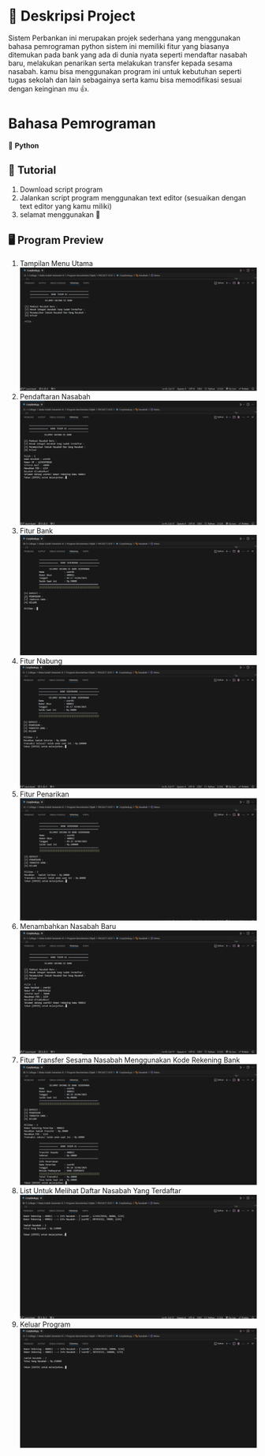 # 🧠   Deskripsi Project 
Sistem Perbankan ini merupakan projek sederhana yang menggunakan bahasa pemrograman python sistem ini memiliki fitur yang biasanya ditemukan pada bank yang ada di dunia nyata seperti mendaftar nasabah baru, melakukan penarikan serta melakukan transfer kepada sesama nasabah. kamu bisa menggunakan program ini untuk kebutuhan seperti tugas sekolah dan lain sebagainya serta kamu bisa memodifikasi sesuai dengan keinginan mu 👍.

# Bahasa Pemrograman 
🐍 **Python**    

## 🚀 Tutorial 

1. Download script program
2. Jalankan script program menggunakan text editor (sesuaikan dengan text editor yang kamu miliki) 
3. selamat menggunakan 🙌

## 🖥️ Program Preview 
1. Tampilan Menu Utama
![Tampilan Utama](assets/tampilan_awal.PNG)
2. Pendaftaran Nasabah
![Nasabah Baru](assets/pembuatan_nasabah_baru.PNG)
3. Fitur Bank
![FiturBank](assets/fitur_bank.PNG)
4. Fitur Nabung
![Nabung](assets/fitur_nabung.PNG)
5. Fitur Penarikan
![Penarikan](assets/fitur_penarikan.PNG)
6. Menambahkan Nasabah Baru
![Nasabah Baru](assets/nasabah_baru.PNG)
7. Fitur Transfer Sesama Nasabah Menggunakan Kode Rekening Bank
![transfer](assets/hasil_transfer.PNG)
8. List Untuk Melihat Daftar Nasabah Yang Terdaftar
![Daftar Nasabah](assets/daftar_nasabah.PNG)
9. Keluar Program
![Exit](assets/exit.PNG)
